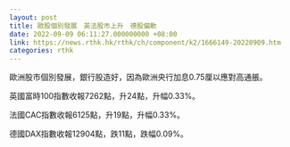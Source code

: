 ```yaml
---
layout: post
title: 歐股個別發展　英法股市上升　德股偏軟
date: 2022-09-09 06:11:27.000000000 +08:00
link: https://news.rthk.hk/rthk/ch/component/k2/1666149-20220909.htm
categories: rthk
---
```


歐洲股市個別發展，銀行股造好，因為歐洲央行加息0.75厘以應對高通脹。

英國富時100指數收報7262點，升24點，升幅0.33%。

法國CAC指數收報6125點，升19點，升幅0.33%。

德國DAX指數收報12904點，跌11點，跌幅0.09%。
